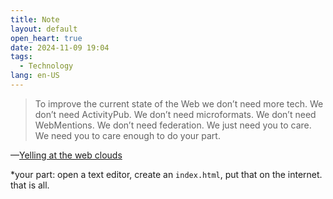 ```yaml
---
title: Note
layout: default
open_heart: true
date: 2024-11-09 19:04
tags: 
  - Technology
lang: en-US
---
```


> To improve the current state of the Web we don’t need more tech. We don’t need ActivityPub. We don’t need microformats. We don’t need WebMentions. We don’t need federation. We just need you to care. We need you to care enough to do your part.

—[Yelling at the web clouds](https://manuelmoreale.com/yelling-at-the-web-clouds)

*your part: open a text editor, create an `index.html`, put that on the internet. that is all.
